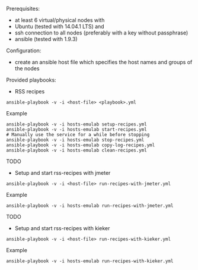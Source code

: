 Prerequisites:
- at least 6 virtual/physical nodes with
- Ubuntu (tested with 14.04.1 LTS) and
- ssh connection to all nodes (preferably with a key without passphrase)
- ansible (tested with 1.9.3)

Configuration:
- create an ansible host file which specifies the host names and groups of the nodes

Provided playbooks:
- RSS recipes
```
ansible-playbook -v -i <host-file> <playbook>.yml
```
Example
```
ansible-playbook -v -i hosts-emulab setup-recipes.yml
ansible-playbook -v -i hosts-emulab start-recipes.yml
# Manually use the service for a while before stopping
ansible-playbook -v -i hosts-emulab stop-recipes.yml
ansible-playbook -v -i hosts-emulab copy-log-recipes.yml
ansible-playbook -v -i hosts-emulab clean-recipes.yml
```

TODO
- Setup and start rss-recipes with jmeter
```
ansible-playbook -v -i <host-file> run-recipes-with-jmeter.yml
```
Example
```
ansible-playbook -v -i hosts-emulab run-recipes-with-jmeter.yml
```

TODO
- Setup and start rss-recipes with kieker
```
ansible-playbook -v -i <host-file> run-recipes-with-kieker.yml
```
Example
```
ansible-playbook -v -i hosts-emulab run-recipes-with-kieker.yml
```
